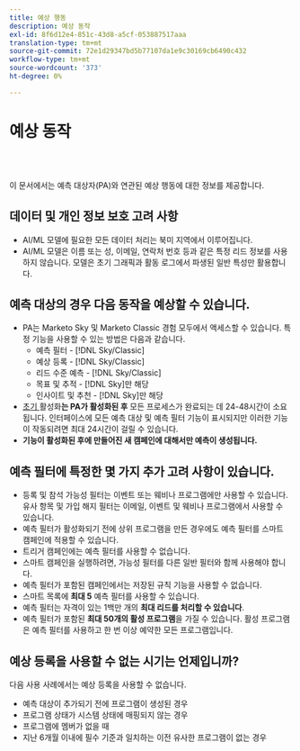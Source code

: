 ```yaml
---
title: 예상 행동
description: 예상 동작
exl-id: 8f6d12e4-851c-43d8-a5cf-053887517aaa
translation-type: tm+mt
source-git-commit: 72e1d29347bd5b77107da1e9c30169cb6490c432
workflow-type: tm+mt
source-wordcount: '373'
ht-degree: 0%

---
```


# 예상 동작

<br> 

이 문서에서는 예측 대상자(PA)와 연관된 예상 행동에 대한 정보를 제공합니다.

## 데이터 및 개인 정보 보호 고려 사항

* AI/ML 모델에 필요한 모든 데이터 처리는 북미 지역에서 이루어집니다.
* AI/ML 모델은 이름 또는 성, 이메일, 연락처 번호 등과 같은 특정 리드 정보를 사용하지 않습니다. 모델은 초기 그래픽과 활동 로그에서 파생된 일반 특성만 활용합니다.

## 예측 대상의 경우 다음 동작을 예상할 수 있습니다.

* PA는 Marketo Sky 및 Marketo Classic 경험 모두에서 액세스할 수 있습니다. 특정 기능을 사용할 수 있는 방법은 다음과 같습니다.
   * 예측 필터 - [!DNL Sky/Classic]
   * 예상 등록 - [!DNL Sky/Classic]
   * 리드 수준 예측 - [!DNL Sky/Classic]
   * 목표 및 추적 - [!DNL Sky]만 해당
   * 인사이트 및 추천 - [!DNL Sky]만 해당
* [초기 ](/help/sky/getting-started-with-predictive-audiences.md) 활성화&#x200B;**는 PA가 활성화된 후** 모든 프로세스가 완료되는 데 24-48시간이 소요됩니다. 인터페이스에 모든 예측 대상 및 예측 필터 기능이 표시되지만 이러한 기능이 작동되려면 최대 24시간이 걸릴 수 있습니다.
* **기능이 활성화된 후에 만들어진 새 캠페인에 대해서만 예측이 생성됩니다.**

## 예측 필터에 특정한 몇 가지 추가 고려 사항이 있습니다.

* 등록 및 참석 가능성 필터는 이벤트 또는 웨비나 프로그램에만 사용할 수 있습니다. 유사 항목 및 가입 해지 필터는 이메일, 이벤트 및 웨비나 프로그램에서 사용할 수 있습니다.
* 예측 필터가 활성화되기 전에 상위 프로그램을 만든 경우에도 예측 필터를 스마트 캠페인에 적용할 수 있습니다.
* 트리거 캠페인에는 예측 필터를 사용할 수 없습니다.
* 스마트 캠페인을 실행하려면, 가능성 필터를 다른 일반 필터와 함께 사용해야 합니다.
* 예측 필터가 포함된 캠페인에서는 저장된 규칙 기능을 사용할 수 없습니다.
* 스마트 목록에 **최대 5** 예측 필터를 사용할 수 있습니다.
* 예측 필터는 자격이 있는 1백만 개의 **최대 리드를 처리할 수 있습니다**.
* 예측 필터가 포함된 **최대 50개의 활성 프로그램**&#x200B;을 가질 수 있습니다. 활성 프로그램은 예측 필터를 사용하고 한 번 이상 예약한 모든 프로그램입니다.

## 예상 등록을 사용할 수 없는 시기는 언제입니까?

다음 사용 사례에서는 예상 등록을 사용할 수 없습니다.

* 예측 대상이 추가되기 전에 프로그램이 생성된 경우
* 프로그램 상태가 시스템 상태에 매핑되지 않는 경우
* 프로그램에 멤버가 없을 때
* 지난 6개월 이내에 필수 기준과 일치하는 이전 유사한 프로그램이 없는 경우
